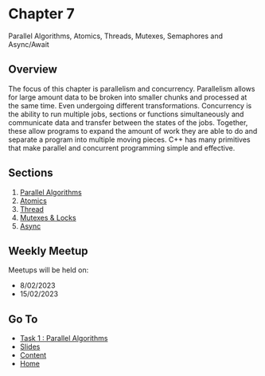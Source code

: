# Chapter 7

Parallel Algorithms, Atomics, Threads, Mutexes, Semaphores and Async/Await

## Overview

The focus of this chapter is parallelism and concurrency. Parallelism allows for large amount data to be broken into smaller chunks and processed at the same time. Even undergoing different transformations. Concurrency is the ability to run multiple jobs, sections or functions simultaneously and communicate data and transfer between the states of the jobs. Together, these allow programs to expand the amount of work they are able to do and separate a program into multiple moving pieces. C++ has many primitives that make parallel and concurrent programming simple and effective.

## Sections

1. [Parallel Algorithms](./tasks/parallel-alg.md)
2. [Atomics](./tasks/atomics.md)
3. [Thread](./tasks/threads.md)
4. [Mutexes & Locks](./tasks/mutexes.md)
5. [Async](./tasks/async.md)

## Weekly Meetup

Meetups will be held on:

- 8/02/2023
- 15/02/2023

## Go To

- [Task 1 : Parallel Algorithms](./tasks/parallel-alg.md)
- [Slides](/content/chapter/slides/README.md)
- [Content](/content/README.md)
- [Home](/README.md)
